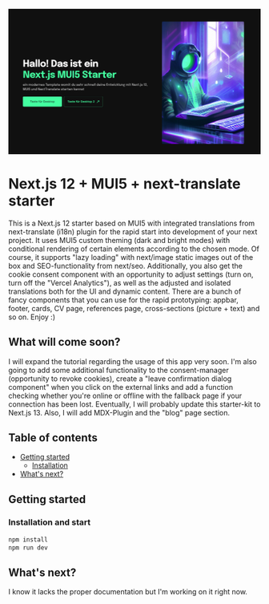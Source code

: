 ![Banner](/github-assets/next_mui5_starter_banner-pic.png)

# Next.js 12 + MUI5 + next-translate starter

This is a Next.js 12 starter based on MUI5 with integrated translations from next-translate (i18n) plugin for the rapid start into development of your next project. 
It uses MUI5 custom theming (dark and bright modes) with conditional rendering of certain elements according to the chosen mode. Of course, it supports "lazy loading" with next/image static images out of the box and SEO-functionality from next/seo. Additionally, you also get the cookie consent component with an opportunity to adjust settings (turn on, turn off the "Vercel Analytics"), as well as the adjusted and isolated translations both for the UI and dynamic content. There are a bunch of fancy components that you can use for the rapid prototyping: appbar, footer, cards, CV page, references page, cross-sections (picture + text) and so on. Enjoy :)

## What will come soon?

I will expand the tutorial regarding the usage of this app very soon. I'm also going to add some additional functionality to the consent-manager (opportunity to revoke cookies), create a "leave confirmation dialog component" when you click on the external links and add a function checking whether you're online or offline with the fallback page if your connection has been lost. Eventually, I will probably update this starter-kit to Next.js 13. Also, I will add MDX-Plugin and the "blog" page section.

## Table of contents

- [Getting started](#getting-started)
  - [Installation](#installation-and-start)
- [What's next?](#what's-next?)

## Getting started

### Installation and start

```shell
npm install
npm run dev
```
## What's next?

I know it lacks the proper documentation but I'm working on it right now.
